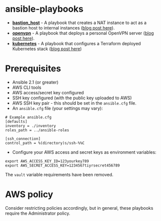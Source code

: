 # ansible-playbooks

- **[bastion_host](https://github.com/bonovoxly/playbook/tree/master/ansible-playbooks/bastion_host)** - A playbook that creates a NAT instance to act as a bastion host to internal instances ([blog post here](http://bonovoxly.github.io/2016-07-05-bastion-host-private-vpc-aws)).
- **[openvpn](https://github.com/bonovoxly/playbook/blob/master/ansible-playbooks/openvpn.yml)** - A playbook that deploys a personal OpenVPN server ([blog post here](http://bonovoxly.github.io/2016-12-30-personal-aws-vpn-using-openvpn)).
- **[kubernetes](https://github.com/bonovoxly/playbook/blob/master/ansible-playbooks/kubernetes.yml)** - A playbook that configures a Terraform deployed Kubernetes stack ([blog post here](http://bonovoxly.github.io/2017-02-27-another-terraform-ansible-kubernetes))


# Prerequisites

- Ansible 2.1 (or greater)
- AWS CLI tools
- AWS access/secret key configured
- SSH key configured (with the public key uploaded to AWS)
- AWS SSH key pair - this should be set in the `ansible.cfg` file.
- An `ansible.cfg` file (your settings may vary):

```
# Example ansible.cfg
[defaults]
inventory = ./inventory
roles_path = ../ansible-roles

[ssh_connection]
control_path = %(directory)s/ssh-%%C
```

- Configure your AWS access and secret keys as environment variables:

```
export AWS_ACCESS_KEY_ID=123yourkey789
export AWS_SECRET_ACCESS_KEY=1234567tiyrsecret456789
```

The `vault` variable requirements have been removed.

# AWS policy

Consider restricting policies accordingly, but in general, these playbooks require the Administrator policy.
